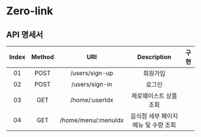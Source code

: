 # Zero-link

## API 명세서

| Index | Method |         URI          | Description  | 구현  |
|:-----:|:------:|:--------------------:|:------------:|:---:|
|  01   |  POST  |    /users/sign-up    |     회원가입     |     |
|  02   |  POST  |    /users/sign-in    |     로그인      |     |
|  03   |  GET   |    /home/:userIdx    | 제로웨이스트 상품 조회 |     |
|  04   |  GET   | /home/menu/:menuIdx  | 음식점 세부 페이지 메뉴 및 수량 조회 |     |